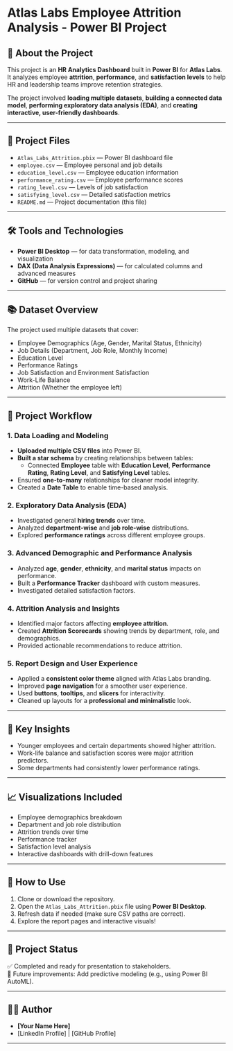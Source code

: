 #  Atlas Labs Employee Attrition Analysis - Power BI Project

## 🚀 About the Project
This project is an **HR Analytics Dashboard** built in **Power BI** for **Atlas Labs**.  
It analyzes employee **attrition**, **performance**, and **satisfaction levels** to help HR and leadership teams improve retention strategies.

The project involved **loading multiple datasets**, **building a connected data model**, **performing exploratory data analysis (EDA)**, and **creating interactive, user-friendly dashboards**.

---

## 📁 Project Files
- `Atlas_Labs_Attrition.pbix` — Power BI dashboard file
- `employee.csv` — Employee personal and job details
- `education_level.csv` — Employee education information
- `performance_rating.csv` — Employee performance scores
- `rating_level.csv` — Levels of job satisfaction
- `satisfying_level.csv` — Detailed satisfaction metrics
- `README.md` — Project documentation (this file)

---

## 🛠️ Tools and Technologies
- **Power BI Desktop** — for data transformation, modeling, and visualization
- **DAX (Data Analysis Expressions)** — for calculated columns and advanced measures
- **GitHub** — for version control and project sharing

---

## 📚 Dataset Overview
The project used multiple datasets that cover:
- Employee Demographics (Age, Gender, Marital Status, Ethnicity)
- Job Details (Department, Job Role, Monthly Income)
- Education Level
- Performance Ratings
- Job Satisfaction and Environment Satisfaction
- Work-Life Balance
- Attrition (Whether the employee left)

---

## 🧠 Project Workflow

### 1. Data Loading and Modeling
- **Uploaded multiple CSV files** into Power BI.
- **Built a star schema** by creating relationships between tables:
  - Connected **Employee** table with **Education Level**, **Performance Rating**, **Rating Level**, and **Satisfying Level** tables.
- Ensured **one-to-many** relationships for cleaner model integrity.
- Created a **Date Table** to enable time-based analysis.

### 2. Exploratory Data Analysis (EDA)
- Investigated general **hiring trends** over time.
- Analyzed **department-wise** and **job role-wise** distributions.
- Explored **performance ratings** across different employee groups.

### 3. Advanced Demographic and Performance Analysis
- Analyzed **age**, **gender**, **ethnicity**, and **marital status** impacts on performance.
- Built a **Performance Tracker** dashboard with custom measures.
- Investigated detailed satisfaction factors.

### 4. Attrition Analysis and Insights
- Identified major factors affecting **employee attrition**.
- Created **Attrition Scorecards** showing trends by department, role, and demographics.
- Provided actionable recommendations to reduce attrition.

### 5. Report Design and User Experience
- Applied a **consistent color theme** aligned with Atlas Labs branding.
- Improved **page navigation** for a smoother user experience.
- Used **buttons**, **tooltips**, and **slicers** for interactivity.
- Cleaned up layouts for a **professional and minimalistic** look.

---

## 🎯 Key Insights
- Younger employees and certain departments showed higher attrition.
- Work-life balance and satisfaction scores were major attrition predictors.
- Some departments had consistently lower performance ratings.

---

## 📈 Visualizations Included
- Employee demographics breakdown
- Department and job role distribution
- Attrition trends over time
- Performance tracker
- Satisfaction level analysis
- Interactive dashboards with drill-down features

---

## 🧩 How to Use
1. Clone or download the repository.
2. Open the `Atlas_Labs_Attrition.pbix` file using **Power BI Desktop**.
3. Refresh data if needed (make sure CSV paths are correct).
4. Explore the report pages and interactive visuals!

---

## 🔗 Project Status
✅ Completed and ready for presentation to stakeholders.  
🚀 Future improvements: Add predictive modeling (e.g., using Power BI AutoML).

---

## 👨‍💻 Author
- **[Your Name Here]**
- [LinkedIn Profile] | [GitHub Profile]

---
